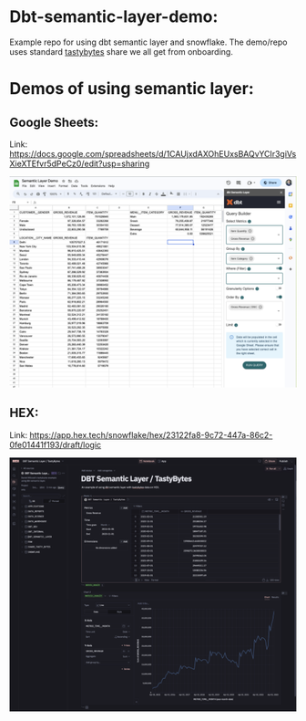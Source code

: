 # Dbt-semantic-layer-demo:
Example repo for using dbt semantic layer and snowflake. The demo/repo uses standard [tastybytes](assets/images/tastybytes.png) share we all get from onboarding.

# Demos of using semantic layer:

## Google Sheets:

Link: https://docs.google.com/spreadsheets/d/1CAUjxdAXOhEUxsBAQvYCIr3giVsXieXTEfvr5dPeCz0/edit?usp=sharing

![google sheets](assets/images/google_sheets.png)

## HEX:

Link: https://app.hex.tech/snowflake/hex/23122fa8-9c72-447a-86c2-0fe01441f193/draft/logic

![hex](assets/images/hex.png)